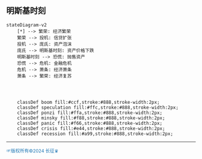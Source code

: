 ## 明斯基时刻

```mermaid
stateDiagram-v2
    [*] --> 繁荣: 经济繁荣
    繁荣 --> 投机: 信贷扩张
    投机 --> 庞氏: 资产泡沫
    庞氏 --> 明斯基时刻: 资产价格下跌
    明斯基时刻 --> 恐慌: 抛售资产
    恐慌 --> 危机: 金融危机
    危机 --> 萧条: 经济萧条
    萧条 --> 繁荣: 经济复苏


   

    classDef boom fill:#ccf,stroke:#888,stroke-width:2px;
    classDef speculation fill:#ffc,stroke:#888,stroke-width:2px;
    classDef ponzi fill:#ffa,stroke:#888,stroke-width:2px;
    classDef minsky fill:#f88,stroke:#888,stroke-width:2px;
    classDef panic fill:#f66,stroke:#888,stroke-width:2px;
    classDef crisis fill:#e44,stroke:#888,stroke-width:2px;
    classDef recession fill:#a99,stroke:#888,stroke-width:2px;
```
---
<span style="color:#1f77b4; font-weight:; font-size:12px;">☞版权所有©2024 长征♛</span>







